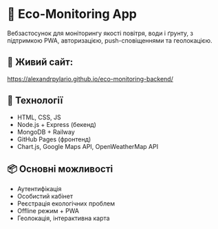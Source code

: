 # 🌿 Eco-Monitoring App

Вебзастосунок для моніторингу якості повітря, води і ґрунту, з підтримкою PWA, авторизацією, push-сповіщеннями та геолокацією.

## 🔗 Живий сайт:
https://alexandrpylario.github.io/eco-monitoring-backend/

## 🚀 Технології
- HTML, CSS, JS
- Node.js + Express (бекенд)
- MongoDB + Railway
- GitHub Pages (фронтенд)
- Chart.js, Google Maps API, OpenWeatherMap API

## 📦 Основні можливості
- Аутентифікація
- Особистий кабінет
- Реєстрація екологічних проблем
- Offline режим + PWA
- Геолокація, інтерактивна карта
